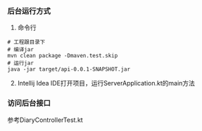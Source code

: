 ### 后台运行方式
1. 命令行
```shell
# 工程跟目录下
# 编译jar
mvn clean package -Dmaven.test.skip
# 运行jar
java -jar target/api-0.0.1-SNAPSHOT.jar 
```
2. Intellij Idea
IDE打开项目，运行ServerApplication.kt的main方法

### 访问后台接口
参考DiaryControllerTest.kt
